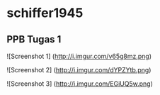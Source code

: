 # schiffer1945
## PPB Tugas 1

![Screenshot 1] (http://i.imgur.com/v65g8mz.png)

![Screenshot 2] (http://i.imgur.com/dYPZYtb.png)

![Screenshot 3] (http://i.imgur.com/EGiUQ5w.png)
